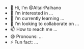 - 👋 Hi, I’m @AltairPalhano
- 👀 I’m interested in ...
- 🌱 I’m currently learning ...
- 💞️ I’m looking to collaborate on ...
- 📫 How to reach me ...
- 😄 Pronouns: ...
- ⚡ Fun fact: ...

<!---
AltairPalhano/AltairPalhano is a ✨ special ✨ repository because its `README.md` (this file) appears on your GitHub profile.
You can click the Preview link to take a look at your changes.
--->
